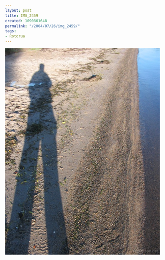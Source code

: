 ```yaml
---
layout: post
title: IMG_2459
created: 1090861648
permalink: "/2004/07/26/img_2459/"
tags:
- Rotorua
---
```


<img src="/image/images/img_2459-824.jpg"/>

